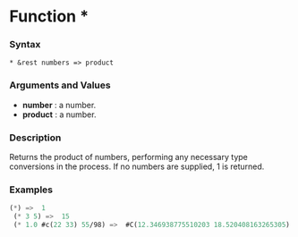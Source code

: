 <!-- Generated on 05/10/2020 by https://github.com/anto2oo/clhs-evolved -->

# Function *

### Syntax
`* &rest numbers => product`  


### Arguments and Values
- **number** : a number.   
- **product** : a number.   


### Description
Returns the product of numbers, performing any necessary type conversions in the process. If no numbers are supplied, 1 is returned.



### Examples
```lisp 
(*) =>  1
 (* 3 5) =>  15
 (* 1.0 #c(22 33) 55/98) =>  #C(12.346938775510203 18.520408163265305)
```
